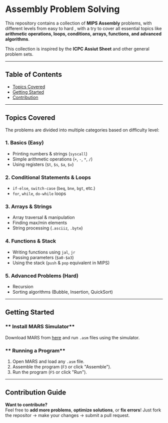 # Assembly Problem Solving 

This repository contains a collection of **MIPS Assembly** problems, with different levels from easy to hard , with a try to cover all essential topics like **arithmetic operations, loops, conditions, arrays, functions, and advanced algorithms**.  

This collection is inspired by the **ICPC Assiut Sheet** and other general problem sets.

---

## Table of Contents  

- [Topics Covered](#-topics-covered)   
- [Getting Started](#-getting-started)  
- [Contribution](#-contribution-guide)  

---

## Topics Covered  

The problems are divided into multiple categories based on difficulty level:  

### **1. Basics (Easy)**  
- Printing numbers & strings (`syscall`)  
- Simple arithmetic operations (`+`, `-`, `*`, `/`)  
- Using registers (`$t`, `$s`, `$a`, `$v`)  

### **2. Conditional Statements & Loops**  
- `if-else`, `switch-case` (`beq`, `bne`, `bgt`, etc.)  
- `for`, `while`, `do-while` loops   

### **3. Arrays & Strings**  
- Array traversal & manipulation  
- Finding max/min elements  
- String processing (`.asciiz`, `.byte`)  

### **4. Functions & Stack**  
- Writing functions using `jal`, `jr`  
- Passing parameters (`$a0-$a3`)  
- Using the stack (`push` & `pop` equivalent in MIPS)  

### **5. Advanced Problems (Hard)**  
- Recursion  
- Sorting algorithms (Bubble, Insertion, QuickSort)   

---

## Getting Started  

### ** Install MARS Simulator**  
Download MARS from [here](http://courses.missouristate.edu/KenVollmar/mars/) and run `.asm` files using the simulator.  

### ** Running a Program**  
1. Open MARS and load any `.asm` file.  
2. Assemble the program (`F3` or click "Assemble").  
3. Run the program (`F5` or click "Run").  

---

## Contribution Guide  

 **Want to contribute?**  
Feel free to **add more problems**, **optimize solutions**, or **fix errors**! 
Just fork the repositor -> make your changes -> submit a pull request.  
